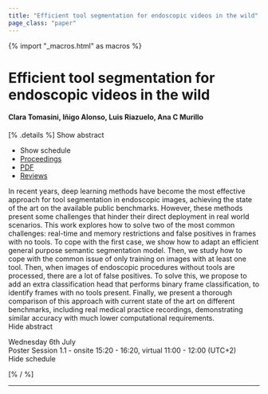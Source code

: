 ```yaml
---
title: "Efficient tool segmentation for endoscopic videos in the wild"
page_class: "paper"
---
```


{% import "_macros.html" as macros %}

# Efficient tool segmentation for endoscopic videos in the wild

#### Clara Tomasini, Iñigo Alonso, Luis Riazuelo, Ana C Murillo

[% .details %]
<a class="toggle_visibility" data-selector=".abstract" data-level="3">Show abstract</a>
- <a class="toggle_visibility" data-selector=".schedule" data-level="3">Show schedule</a>
- <a href="">Proceedings</a>
- <a href="https://openreview.net/pdf?id=DPkb7gxt6gZ">PDF</a>
- <a href="https://openreview.net/forum?id=DPkb7gxt6gZ">Reviews</a>

<p>
    <span class="abstract">
        In recent years, deep learning methods have become the most effective approach for tool segmentation in endoscopic images, achieving the state of the art on the available public benchmarks. However, these methods present some challenges that hinder their direct deployment in real world scenarios. This work explores how to solve two of the most common challenges: real-time and memory restrictions and false positives in frames with no tools. To cope with the first case, we show how to adapt an efficient general purpose semantic segmentation model. Then, we study how to cope with the common issue of only training on images with at least one tool. Then, when images of endoscopic procedures without tools are processed, there are a lot of false positives. To solve this, we propose to add an extra classification head that performs binary frame classification, to identify frames with no tools present. Finally, we present a thorough comparison of this approach with current state of the art on different benchmarks, including real medical practice recordings, demonstrating similar accuracy with much lower computational requirements.
        <br>
        <span class="actions"><a class="toggle_visibility" data-level="2">Hide abstract</a></span>
    </span>
</p>

<p>
    <span class="schedule">
        Wednesday 6th July<br>Poster Session 1.1 - onsite 15:20 - 16:20, virtual 11:00 - 12:00 (UTC+2)
        <br>
        <span class="actions"><a class="toggle_visibility" data-level="2">Hide schedule</a></span>
    </span>
</p>

[% / %]


---
<!-- { macros.presentation('', '', 720, 450) } -->
